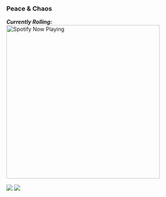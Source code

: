 ### Peace & Chaos
<!--
**akhil14shukla/akhil14shukla** is a ✨ _special_ ✨ repository because its `README.md` (this file) appears on your GitHub profile.


Here are some ideas to get you started:

- 
- 🌱 I’m currently learning ...
- 👯 I’m looking to collaborate on ...
- 🤔 I’m looking for help with ...
- 💬 Ask me about ...
- 📫 How to reach me: ...
- 😄 Pronouns: ...
- ⚡ Fun fact: People think i do not observe when they copy from my repositories <br> 


![Akhil's Github stats](https://github-readme-stats.vercel.app/api?username=akhil14shukla&show_icons=true&theme=radical&hide=prs,contribs)
![Akhil's Language Distribution](https://github-readme-stats.vercel.app/api/top-langs/?username=akhil14shukla&theme=radical&layout=compact)

<br>
🔭 <s>I’m currently working on Cryptocurrency Forecasting and Loan Defaulter Prediction.</s> These both have been completed.<br>
⚡ As of now, I am improving my Problem Solving skills and enhancing my knowledge.<br>
💬 If someone out there want to discuss anything related to DSA or ML, please reach out.
<br><br>
-->


_**Currently Rolling:**_
[<img align="center" src="https://novatorem-six-cyan.vercel.app/api/spotify" alt="Spotify Now Playing" width="400" />](https://open.spotify.com/user/3xdtw703fk8m81a5hahvjnul9)
<br>

<a>
  <img align="center" src="https://github-readme-stats.vercel.app/api/top-langs/?username=akhil14shukla&theme=omni&layout=compact" />
</a>
<a>
  <img align="center" src="https://github-readme-stats.vercel.app/api?username=akhil14shukla&show_icons=true&theme=omni&count_private=true" />
</a>

<!-- <img align="center" src="https://github-readme-stats.vercel.app/api/top-langs/?username=akhil14shukla&theme=omni&layout=compact">
<img align="center" src="https://github-readme-stats.vercel.app/api?username=akhil14shukla&show_icons=true&theme=omni&count_private=true"> -->

